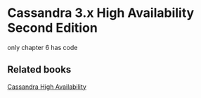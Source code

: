 # Cassandra 3.x High Availability Second Edition

only chapter 6 has code

## Related books
[Cassandra High Availability](https://www.packtpub.com/big-data-and-business-intelligence/cassandra-high-availability?utm_source=github&utm_medium=repository&utm_campaign=9781783989126)
